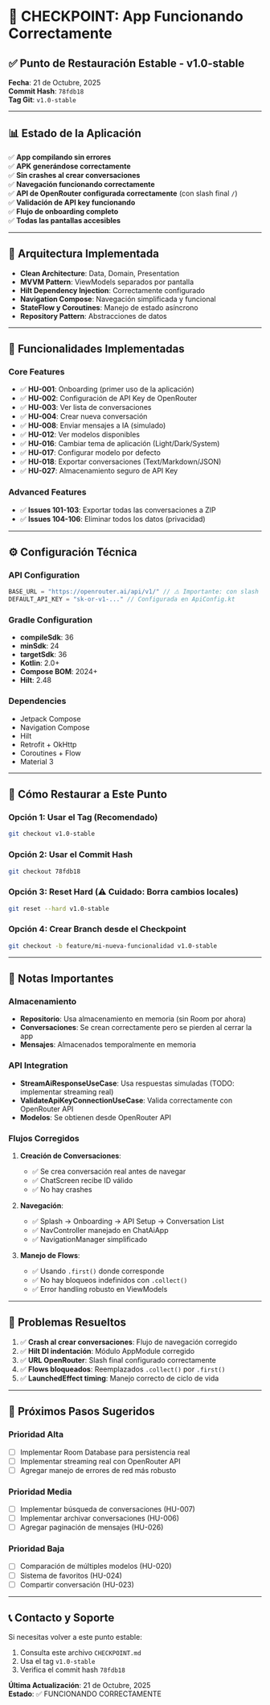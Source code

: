 # 🎯 CHECKPOINT: App Funcionando Correctamente

## ✅ Punto de Restauración Estable - v1.0-stable

**Fecha**: 21 de Octubre, 2025  
**Commit Hash**: `78fdb18`  
**Tag Git**: `v1.0-stable`

---

## 📊 Estado de la Aplicación

✅ **App compilando sin errores**  
✅ **APK generándose correctamente**  
✅ **Sin crashes al crear conversaciones**  
✅ **Navegación funcionando correctamente**  
✅ **API de OpenRouter configurada correctamente** (con slash final `/`)  
✅ **Validación de API key funcionando**  
✅ **Flujo de onboarding completo**  
✅ **Todas las pantallas accesibles**

---

## 🔧 Arquitectura Implementada

- **Clean Architecture**: Data, Domain, Presentation
- **MVVM Pattern**: ViewModels separados por pantalla
- **Hilt Dependency Injection**: Correctamente configurado
- **Navigation Compose**: Navegación simplificada y funcional
- **StateFlow y Coroutines**: Manejo de estado asíncrono
- **Repository Pattern**: Abstracciones de datos

---

## 🎨 Funcionalidades Implementadas

### Core Features
- ✅ **HU-001**: Onboarding (primer uso de la aplicación)
- ✅ **HU-002**: Configuración de API Key de OpenRouter
- ✅ **HU-003**: Ver lista de conversaciones
- ✅ **HU-004**: Crear nueva conversación
- ✅ **HU-008**: Enviar mensajes a IA (simulado)
- ✅ **HU-012**: Ver modelos disponibles
- ✅ **HU-016**: Cambiar tema de aplicación (Light/Dark/System)
- ✅ **HU-017**: Configurar modelo por defecto
- ✅ **HU-018**: Exportar conversaciones (Text/Markdown/JSON)
- ✅ **HU-027**: Almacenamiento seguro de API Key

### Advanced Features
- ✅ **Issues 101-103**: Exportar todas las conversaciones a ZIP
- ✅ **Issues 104-106**: Eliminar todos los datos (privacidad)

---

## ⚙️ Configuración Técnica

### API Configuration
```kotlin
BASE_URL = "https://openrouter.ai/api/v1/" // ⚠️ Importante: con slash final
DEFAULT_API_KEY = "sk-or-v1-..." // Configurada en ApiConfig.kt
```

### Gradle Configuration
- **compileSdk**: 36
- **minSdk**: 24
- **targetSdk**: 36
- **Kotlin**: 2.0+
- **Compose BOM**: 2024+
- **Hilt**: 2.48

### Dependencies
- Jetpack Compose
- Navigation Compose
- Hilt
- Retrofit + OkHttp
- Coroutines + Flow
- Material 3

---

## 🔄 Cómo Restaurar a Este Punto

### Opción 1: Usar el Tag (Recomendado)
```bash
git checkout v1.0-stable
```

### Opción 2: Usar el Commit Hash
```bash
git checkout 78fdb18
```

### Opción 3: Reset Hard (⚠️ Cuidado: Borra cambios locales)
```bash
git reset --hard v1.0-stable
```

### Opción 4: Crear Branch desde el Checkpoint
```bash
git checkout -b feature/mi-nueva-funcionalidad v1.0-stable
```

---

## 📝 Notas Importantes

### Almacenamiento
- **Repositorio**: Usa almacenamiento en memoria (sin Room por ahora)
- **Conversaciones**: Se crean correctamente pero se pierden al cerrar la app
- **Mensajes**: Almacenados temporalmente en memoria

### API Integration
- **StreamAiResponseUseCase**: Usa respuestas simuladas (TODO: implementar streaming real)
- **ValidateApiKeyConnectionUseCase**: Valida correctamente con OpenRouter API
- **Modelos**: Se obtienen desde OpenRouter API

### Flujos Corregidos
1. **Creación de Conversaciones**: 
   - ✅ Se crea conversación real antes de navegar
   - ✅ ChatScreen recibe ID válido
   - ✅ No hay crashes

2. **Navegación**:
   - ✅ Splash → Onboarding → API Setup → Conversation List
   - ✅ NavController manejado en ChatAiApp
   - ✅ NavigationManager simplificado

3. **Manejo de Flows**:
   - ✅ Usando `.first()` donde corresponde
   - ✅ No hay bloqueos indefinidos con `.collect()`
   - ✅ Error handling robusto en ViewModels

---

## 🐛 Problemas Resueltos

1. ✅ **Crash al crear conversaciones**: Flujo de navegación corregido
2. ✅ **Hilt DI indentación**: Módulo AppModule corregido
3. ✅ **URL OpenRouter**: Slash final configurado correctamente
4. ✅ **Flows bloqueados**: Reemplazados `.collect()` por `.first()`
5. ✅ **LaunchedEffect timing**: Manejo correcto de ciclo de vida

---

## 🚀 Próximos Pasos Sugeridos

### Prioridad Alta
- [ ] Implementar Room Database para persistencia real
- [ ] Implementar streaming real con OpenRouter API
- [ ] Agregar manejo de errores de red más robusto

### Prioridad Media
- [ ] Implementar búsqueda de conversaciones (HU-007)
- [ ] Implementar archivar conversaciones (HU-006)
- [ ] Agregar paginación de mensajes (HU-026)

### Prioridad Baja
- [ ] Comparación de múltiples modelos (HU-020)
- [ ] Sistema de favoritos (HU-024)
- [ ] Compartir conversación (HU-023)

---

## 📞 Contacto y Soporte

Si necesitas volver a este punto estable:
1. Consulta este archivo `CHECKPOINT.md`
2. Usa el tag `v1.0-stable`
3. Verifica el commit hash `78fdb18`

**Última Actualización**: 21 de Octubre, 2025  
**Estado**: ✅ FUNCIONANDO CORRECTAMENTE

